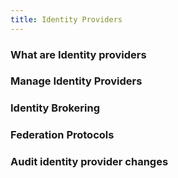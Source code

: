 ```yaml
---
title: Identity Providers
---
```


### What are Identity providers

### Manage Identity Providers

### Identity Brokering

### Federation Protocols

### Audit identity provider changes
